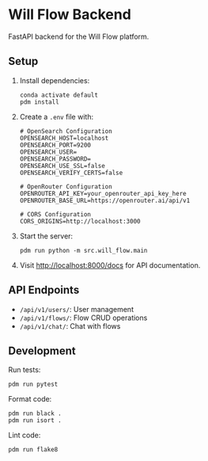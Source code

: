 # Will Flow Backend

FastAPI backend for the Will Flow platform.

## Setup

1. Install dependencies:
   ```
   conda activate default
   pdm install
   ```

2. Create a `.env` file with:
   ```
   # OpenSearch Configuration
   OPENSEARCH_HOST=localhost
   OPENSEARCH_PORT=9200
   OPENSEARCH_USER=
   OPENSEARCH_PASSWORD=
   OPENSEARCH_USE_SSL=false
   OPENSEARCH_VERIFY_CERTS=false

   # OpenRouter Configuration
   OPENROUTER_API_KEY=your_openrouter_api_key_here
   OPENROUTER_BASE_URL=https://openrouter.ai/api/v1

   # CORS Configuration
   CORS_ORIGINS=http://localhost:3000
   ```

3. Start the server:
   ```
   pdm run python -m src.will_flow.main
   ```

4. Visit [http://localhost:8000/docs](http://localhost:8000/docs) for API documentation.

## API Endpoints

- `/api/v1/users/`: User management
- `/api/v1/flows/`: Flow CRUD operations
- `/api/v1/chat/`: Chat with flows

## Development

Run tests:
```
pdm run pytest
```

Format code:
```
pdm run black .
pdm run isort .
```

Lint code:
```
pdm run flake8
```
